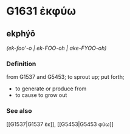 # G1631 ἐκφύω

## ekphýō

_(ek-foo'-o | ek-FOO-oh | ake-FYOO-oh)_

### Definition

from G1537 and G5453; to sprout up; put forth; 

- to generate or produce from
- to cause to grow out

### See also

[[G1537|G1537 ἐκ]], [[G5453|G5453 φύω]]

